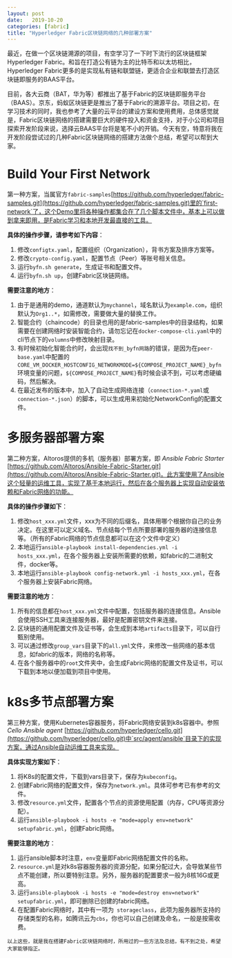 ```yaml
---
layout: post
date:   2019-10-20
categories: [fabric]
title: "Hyperledger Fabric区块链网络的几种部署方案"
---
```

最近，在做一个区块链溯源的项目，有空学习了一下时下流行的区块链框架Hyperledger Fabric。和旨在打造公有链为主的比特币和以太坊相比，Hyperledger Fabric更多的是实现私有链和联盟链，更适合企业和联盟去打造区块链即服务的BAAS平台。

目前，各大云商（BAT，华为等）都推出了基于Fabric的区块链即服务平台（BAAS）。京东，蚂蚁区块链更是推出了基于Fabric的溯源平台。项目之初，在学习技术的同时，我也参考了大量的云平台的建设方案和使用费用，总体感觉就是，Fabric区块链网络的搭建需要巨大的硬件投入和资金支持，对于小公司和项目探索开发阶段来说，选择云BAAS平台将是笔不小的开销。今天有空，特意将我在开发阶段尝试过的几种Fabric区块链网络的搭建方法做个总结，希望可以帮到大家。

# Build Your First Network

第一种方案，当属官方`fabric-samples`[https://github.com/hyperledger/fabric-samples.git](https://github.com/hyperledger/fabric-samples.git)里的`first-network`了，这个Demo里将各种操作都集合在了几个脚本文件中，基本上可以做到拿来即用，是Fabric学习和本地开发最直接的工具。

**具体的操作步骤，请参考如下内容**：

1. 修改`configtx.yaml`，配置组织（Organization），背书方案及排序方案等。
2. 修改`crypto-config.yaml`，配置节点（Peer）等账号相关信息。
3. 运行`byfn.sh generate`，生成证书和配置文件。
4. 运行`byfn.sh up`，创建Fabric区块链网络。

**需要注意的地方**：

1. 由于是通用的demo，通道默认为`mychannel`，域名默认为`example.com`，组织默认为`Org1..*`，如需修改，需要做大量的替换工作。
2. 智能合约（chaincode）的目录也用的是fabric-samples中的目录结构，如果需要在创建网络时安装智能合约，请勿忘记在`docker-compose-cli.yaml`中的cli节点下的`volumns`中修改映射目录。
3. 有时候初始化智能合约时，会出现`找不到_byfn网路`的错误，是因为在`peer-base.yaml`中配置的`CORE_VM_DOCKER_HOSTCONFIG_NETWORKMODE=${COMPOSE_PROJECT_NAME}_byfn`环境变量的问题，`${COMPOSE_PROJECT_NAME}`有时候会读不到，可以考虑硬编码，然后解决。
4. 在最近发布的版本中，加入了自动生成网络连接（`connection-*.yaml`或`connection-*.json`）的脚本，可以生成用来初始化NetworkConfig的配置文件。

# 多服务器部署方案

第二种方案，Altoros提供的多机（服务器）部署方案，即 *Ansible Fabric Starter*
[https://github.com/Altoros/Ansible-Fabric-Starter.git](https://github.com/Altoros/Ansible-Fabric-Starter.git)。此方案使用了Ansible这个轻量的运维工具，实现了基于本地运行，然后在各个服务器上实现自动安装依赖和Fabric网络的功能。

**具体的操作步骤如下**：

1. 修改`host_xxx.yml`文件，xxx为不同的后缀名，具体用哪个根据你自己的业务决定。在这里可以定义域名、节点结每个节点所要部署的服务器的连接信息等。（所有的Fabric网络的节点信息都可以在这个文件中定义）
2. 本地运行`ansible-playbook install-dependencies.yml -i hosts_xxx.yml`，在各个服务器上安装所需要的依赖，如fabric的二进制文件，docker等。
3. 本地运行`ansible-playbook config-network.yml -i hosts_xxx.yml`，在各个服务器上安装Fabric网络。

**需要注意的地方**：

1. 所有的信息都在`host_xxx.yml`文件中配置，包括服务器的连接信息。Ansible会使用SSH工具来连接服务器，最好是配置密钥文件来连接。
2. 区块链的通用配置文件及证书等，会生成到本地`artifacts`目录下，可以自行甄别使用。
3. 可以通过修改`group_vars`目录下的`all.yml`文件，来修改一些网络的基本信息，如fabric的版本，网络的名称等。
4. 在各个服务器中的`root`文件夹中，会生成Fabric网络的配置文件及证书，可以下载到本地以便加载到项目中使用。

# k8s多节点部署方案

第三种方案，使用Kubernetes容器服务，将Fabric网络安装到k8s容器中。参照 *Cello Ansible agent* [https://github.com/hyperledger/cello.git](https://github.com/hyperledger/cello.git)中`src/agent/ansible`目录下的实现方案，通过Ansible自动运维工具来实现。

**具体实现方案如下**：

1. 将K8s的配置文件，下载到vars目录下，保存为`kubeconfig`。
2. 创建Fabric网络的配置文件，保存为`network.yml`。具体可参考已有参考的文件。
3. 修改`resource.yml`文件，配置各个节点的资源使用配置（内存，CPU等资源分配）。
4. 运行`ansible-playbook -i hosts -e "mode=apply env=network" setupfabric.yml`，创建Fabric网络。

**需要注意的地方**：

1. 运行ansible脚本时注意，`env`变量即Fabric网络配置文件的名称。
2. `resource.yml`是对k8s容器服务器的资源分配，如果分配过大，会导致某些节点不能创建，所以要特别注意。另外，服务器的配置要求一般为8核16G或更高。
3. 运行`ansible-playbook -i hosts -e "mode=destroy env=network" setupfabric.yml`，即可删除已创建的fabric网络。
4. 在配置Fabric网络时，其中有一项为` storageclass`，此项为服务器所支持的存储类型的名称，如腾讯云为`cbs`，你也可以自己创建及命名，一般是按需收费。

```
以上这些，就是我在搭建Fabric区块链网络时，所用过的一些方法及总结，有不到之处，希望大家能够指正。
```
